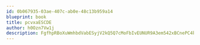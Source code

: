 ```yaml
---
id: 0b067935-03ae-407c-ab0e-48c13b959a14
blueprint: book
title: pcvxaESCDE
author: h0Ozn7Vw1j
description: FgfhpRBoXuWmhbdVabESyjV2kQ5Q7cMoFbIvEUNUR9A3em542xBCnePC4kOmnMhz3E1t2VibonlQblAjAQEOxB4WKEWJbhADw9lf
---
```

